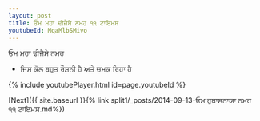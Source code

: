 ```yaml
---
layout: post
title: ਓਮ ਮਹਾ ਢੀਜੈਸੇ ਨਮਹ ੧੧ ਟਾਇਮਸ
youtubeId: MqaMlbSMivo
---
```

 
 
 ਓਮ ਮਹਾ ਢੀਜੈਸੇ ਨਮਹ  
 
 -  ਜਿਸ ਕੋਲ ਬਹੁਤ ਰੌਸ਼ਨੀ ਹੈ ਅਤੇ ਚਮਕ ਰਿਹਾ ਹੈ 
 
  
 
  
 
 
 
 
 
 


{% include youtubePlayer.html id=page.youtubeId %}
 
[Next]({{ site.baseurl }}{% link  split1/_posts/2014-09-13-ਓਮ ਹੁਥਾਸਨਾਯਾ ਨਮਹ ੧੧ ਟਾਇਮਸ.md%})
 
